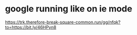 # google running like on ie mode
https://trk.therefore-break-square-common.run/gg/nfqk?to=https://bit.ly/46HPyn8
